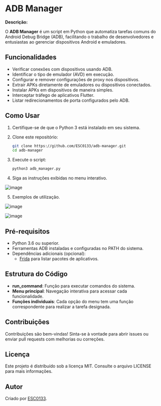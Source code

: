 # ADB Manager

**Descrição:**

O **ADB Manager** é um script em Python que automatiza tarefas comuns do Android Debug Bridge (ADB), facilitando o trabalho de desenvolvedores e entusiastas ao gerenciar dispositivos Android e emuladores.

## Funcionalidades

- Verificar conexões com dispositivos usando ADB.
- Identificar o tipo de emulador (AVD) em execução.
- Configurar e remover configurações de proxy nos dispositivos.
- Extrair APKs diretamente de emuladores ou dispositivos conectados.
- Instalar APKs em dispositivos de maneira simples.
- Interceptar tráfego de aplicativos Flutter.
- Listar redirecionamentos de porta configurados pelo ADB.

## Como Usar

1. Certifique-se de que o Python 3 está instalado em seu sistema.
2. Clone este repositório:

   ```bash
   git clone https://github.com/ESC0133/adb-manager.git
   cd adb-manager
   ```

3. Execute o script:

   ```bash
   python3 adb_manager.py
   ```

4. Siga as instruções exibidas no menu interativo.

![image](https://github.com/user-attachments/assets/096d6674-3c6b-4890-b92b-52ceb8a238b7)


5. Exemplos de utilização.
   
![image](https://github.com/user-attachments/assets/2985cc9f-5f69-46a6-a977-3bde5a4529c9)

![image](https://github.com/user-attachments/assets/9bc27e97-632f-485e-9fa4-17524734781d)


## Pré-requisitos

- Python 3.6 ou superior.
- Ferramentas ADB instaladas e configuradas no PATH do sistema.
- Dependências adicionais (opcional):
  - [Frida](https://frida.re/) para listar pacotes de aplicativos.

## Estrutura do Código

- **run_command**: Função para executar comandos do sistema.
- **Menu principal**: Navegação interativa para acessar cada funcionalidade.
- **Funções individuais**: Cada opção do menu tem uma função correspondente para realizar a tarefa designada.

## Contribuições

Contribuições são bem-vindas! Sinta-se à vontade para abrir issues ou enviar pull requests com melhorias ou correções.

## Licença

Este projeto é distribuído sob a licença MIT. Consulte o arquivo LICENSE para mais informações.

## Autor

Criado por [ESC0133](https://github.com/ESC0133).
